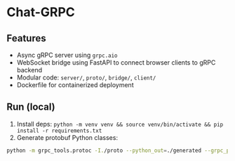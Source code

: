 # Chat-GRPC

## Features
- Async gRPC server using `grpc.aio`
- WebSocket bridge using FastAPI to connect browser clients to gRPC backend
- Modular code: `server/`, `proto/`, `bridge/`, `client/`
- Dockerfile for containerized deployment

## Run (local)
1. Install deps: `python -m venv venv && source venv/bin/activate && pip install -r requirements.txt`
2. Generate protobuf Python classes:
```bash
python -m grpc_tools.protoc -I./proto --python_out=./generated --grpc_python_out=./generated proto/chat.proto
